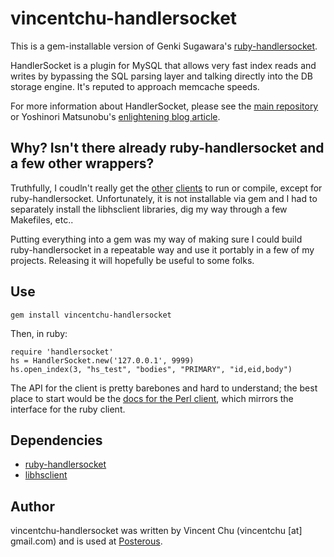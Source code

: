 # vincentchu-handlersocket

This is a gem-installable version of Genki Sugawara's [ruby-handlersocket](https://bitbucket.org/winebarrel/ruby-handlersocket/src).

HandlerSocket is a plugin for MySQL that allows very fast index reads and writes by bypassing the SQL parsing layer and talking directly into the DB storage engine. It's reputed to approach memcache speeds.

For more information about HandlerSocket, please see the [main repository](https://github.com/ahiguti/HandlerSocket-Plugin-for-MySQL) or Yoshinori Matsunobu's [enlightening blog article](http://yoshinorimatsunobu.blogspot.com/2010/10/using-mysql-as-nosql-story-for.html).

## Why? Isn't there already ruby-handlersocket and a few other wrappers?

Truthfully, I coudln't really get the [other](https://github.com/igrigorik/em-handlersocket) [clients](https://github.com/miyucy/handlersocket) to run or compile, except for ruby-handlersocket. Unfortunately, it is not installable via gem and I had to separately install the libhsclient libraries, dig my way through a few Makefiles, etc..

Putting everything into a gem was my way of making sure I could build ruby-handlersocket in a repeatable way and use it portably in a few of my projects. Releasing it will hopefully be useful to some folks.

## Use

    gem install vincentchu-handlersocket

Then, in ruby:

    require 'handlersocket'
    hs = HandlerSocket.new('127.0.0.1', 9999)
    hs.open_index(3, "hs_test", "bodies", "PRIMARY", "id,eid,body")

The API for the client is pretty barebones and hard to understand; the best place to start would be the [docs for the Perl client](https://github.com/ahiguti/HandlerSocket-Plugin-for-MySQL/blob/master/docs-en/perl-client.en.txt), which mirrors the interface for the ruby client.

## Dependencies

 - [ruby-handlersocket](https://bitbucket.org/winebarrel/ruby-handlersocket/src)
 - [libhsclient](https://github.com/ahiguti/HandlerSocket-Plugin-for-MySQL)

## Author

vincentchu-handlersocket was written by Vincent Chu (vincentchu [at] gmail.com) and is used at [Posterous](http://posterous.com).
